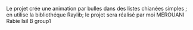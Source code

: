 Le projet crée une animation par bulles dans des listes chianées simples ; en utilise la bibliothéque Raylib; le projet sera réalisé par moi MEROUANI Rabie Isil B group1
